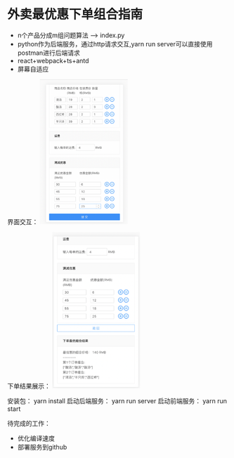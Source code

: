 # 外卖最优惠下单组合指南

- n个产品分成m组问题算法 --> index.py
- python作为后端服务，通过http请求交互,yarn run server可以直接使用postman进行后端请求
- react+webpack+ts+antd
- 屏幕自适应




界面交互：
<img src="./example.png" width="200px">

下单结果展示：
<img src="./example2.png" width="200px">

安装包：
yarn install
启动后端服务：
yarn run server 
启动前端服务：
yarn run start


待完成的工作：
- 优化编译速度
- 部署服务到github